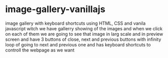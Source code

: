 # image-gallery-vanillajs
image gallery with keyboard shortcuts using HTML, CSS and vanila javascript  witch we have gallerry showing of the images and when we click on each of them we are going to see that image in larg scale and in preview screen and have 3 buttons of close, next and previous buttons with infinity loop of going to next and previous one and has keyboard shortcuts to controll the webpage as we want
